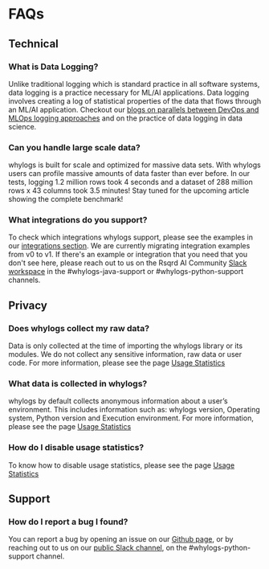 # FAQs

## Technical

### What is Data Logging?

Unlike traditional logging which is standard practice in all software systems, data logging is a practice necessary for ML/AI applications. Data logging involves creating a log of statistical properties of the data that flows through an ML/AI application. Checkout our [blogs on parallels between DevOps and MLOps logging approaches](https://medium.com/whylabs/whylogs-embrace-data-logging-a9449cd121d) and on the practice of data logging in data science.


### Can you handle large scale data?

whylogs is built for scale and optimized for massive data sets. With whylogs users can profile massive amounts of data faster than ever before. In our tests, logging 1.2 million rows took 4 seconds and a dataset of 288 million rows x 43 columns took 3.5 minutes! Stay tuned for the upcoming article showing the complete benchmark!

### What integrations do you support?

To check which integrations whylogs support, please see the examples in our [integrations section](https://github.com/whylabs/whylogs/tree/mainline/python/examples/integrations). We are currently migrating integration examples from v0 to v1. If there's an example or integration that you need that you don't see here, please reach out to us on the Rsqrd AI Community [Slack workspace](http://www.bit.ly/rsqrd-slack) in the #whylogs-java-support or #whylogs-python-support channels.


## Privacy

### Does whylogs collect my raw data?

Data is only collected at the time of importing the whylogs library or its modules. We do not collect any sensitive information, raw data or user code. For more information, please see the page [Usage Statistics](usage_statistics.rst)

### What data is collected in whylogs?

whylogs by default collects anonymous information about a user’s environment. This includes information such as: whylogs version, Operating system, Python version and Execution environment. For more information, please see the page [Usage Statistics](usage_statistics.rst)

### How do I disable usage statistics?

To know how to disable usage statistics, please see the page [Usage Statistics](usage_statistics.rst)

## Support

### How do I report a bug I found?

You can report a bug by opening an issue on our [Github page](https://github.com/whylabs/whylogs/issues), or by reaching out to us on our [public Slack channel](https://communityinviter.com/apps/whylabs-community/rsqrd-ai-community), on the #whylogs-python-support channel.
